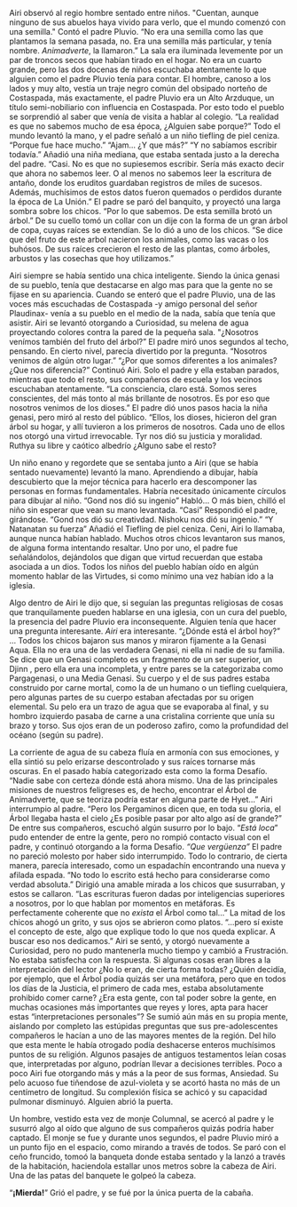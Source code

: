 Airi observó al regio hombre sentado entre niños.
"Cuentan, aunque ninguno de sus abuelos haya vivido para verlo, que el mundo comenzó con una semilla." Contó el padre Pluvio. “No era una semilla como las que plantamos la semana pasada, no. Era una semilla más particular, y tenía nombre. *Animadverte*, la llamaron.”
La sala era iluminada levemente por un par de troncos secos que habían tirado en el hogar. No era un cuarto grande, pero las dos docenas de niños escuchaba atentamente lo que alguien como el padre Pluvio tenía para contar.
El hombre, canoso a los lados y muy alto, vestía un traje negro común del obsipado norteño de Costaspada, más exactamente, el padre Pluvio era un Alto Arzduque, un título semi-nobiliario con influencia en Costaspada. Por esto todo el pueblo se sorprendió al saber que venía de visita a hablar al colegio.
“La realidad es que no sabemos mucho de esa época, ¿Alguien sabe porque?” Todo el mundo levantó la mano, y el padre señaló a un niño tiefling de piel ceniza.
“Porque fue hace mucho.”
“Ajam… ¿Y que más?”
“Y no sabíamos escribir todavía.” Añadió una niña mediana, que estaba sentada justo a la derecha del padre.
“Casi. No es que no supiesemos escribir. Sería más exacto decir que ahora no sabemos leer. O al menos no sabemos leer la escritura de antaño, donde los eruditos guardaban registros de miles de sucesos. Además, muchísimos de estos datos fueron quemados o perdidos durante la época de La Unión.” El padre se paró del banquito, y proyectó una larga sombra sobre los chicos.
“Por lo que sabemos. De esta semilla brotó un árbol.” De su cuello tomó un collar con un dije con la forma de un gran árbol de copa, cuyas raíces se extendían. Se lo dió a uno de los chicos. “Se dice que del fruto de este arbol nacieron los animales, como las vacas o los buhósos. De sus raíces crecieron el resto de las plantas, como árboles, arbustos y las cosechas que hoy utilizamos.”

Airi siempre se había sentido una chica inteligente. Siendo la única genasi de su pueblo, tenía que destacarse en algo mas para que la gente no se fijase en su apariencia. Cuando se enteró que el padre Pluvio, una de las voces más escuchadas de Costaspada -y amigo personal del señor Plaudinax- venía a su pueblo en el medio de la nada, sabía que tenía que asistir. Airi se levantó otorgando a Curiosidad, su melena de agua proyectando colores contra la pared de la pequeña sala.
"¿Nosotros venímos también del fruto del árbol?”
El padre miró unos segundos al techo, pensando. En cierto nivel, parecía divertido por la pregunta. “Nosotros venimos de algún otro lugar.”
“¿Por que somos diferentes a los animales? ¿Que nos diferencia?” Continuó Airi. Solo el padre y ella estaban parados, mientras que todo el resto, sus compañeros de escuela y los vecinos escuchaban atentamente.
“La consciencia, claro está. Somos seres conscientes, del más tonto al más brillante de nosotros. Es por eso que nosotros venimos de los dioses.” El padre dió unos pasos hacia la niña genasi, pero miró al resto del público. “Ellos, los dioses, hicieron del gran árbol su hogar, y allí tuvieron a los primeros de nosotros. Cada uno de ellos nos otorgó una virtud irrevocable. Tyr nos dió su justicia y moralidad. Ruthya su libre y caótico albedrío ¿Alguno sabe el resto?

Un niño enano y regordete que se sentaba junto a Airi (que se había sentado nuevamente) levantó la mano. Aprendiendo a dibujar, había descubierto que la mejor técnica para hacerlo era descomponer las personas en formas fundamentales. Habría necesitado únicamente círculos para dibujar al niño.
“Gond nos dió su ingenio” Habló… O más bien, chilló el niño sin esperar que vean su mano levantada.
“Casi” Respondió el padre, girándose. “Gond nos dió su creativdad. Nishoku nos dió su ingenio.”
“Y Natanatan su fuerza” Añadió el Tiefling de piel ceniza. Ceni, Airi lo llamaba, aunque nunca habían hablado.
Muchos otros chicos levantaron sus manos, de alguna forma intentando resaltar. Uno por uno, el padre fue señalándolos, dejándolos que digan que virtud recuerdan que estaba asociada a un dios. Todos los niños del pueblo habían oído en algún momento hablar de las Virtudes, si como mínimo una vez habían ido a la iglesia.

Algo dentro de Airi le dijo que, si seguían las preguntas religiosas de cosas que tranquilamente pueden hablarse en una iglesia, con un cura del pueblo, la presencia del padre Pluvio era inconsequente. Alguien tenía que hacer una pregunta interesante. *Airi* era interesante.
“¿Dónde está el árbol hoy?”
…
Todos los chicos bajaron sus manos y miraron fijamente a la Genasi Aqua. Ella no era una de las verdadera Genasi, ni ella ni nadie de su familia. Se dice que un Genasi completo es un fragmento de un ser superior, un Djinn   , pero ella era una incompleta, y entre pares se la categorizaba como Pargagenasi, o una Media Genasi. Su cuerpo y el de sus padres estaba construido por carne mortal, como la de un humano o un tiefling cuelquiera, pero algunas partes de su cuerpo estaban afectadas por su origen elemental. Su pelo era un trazo de agua que se evaporaba al final, y su hombro izquierdo pasaba de carne a una cristalina corriente que unía su brazo y torso. Sus ojos eran de un poderoso zafiro, como la profundidad del océano (según su padre). 

La corriente de agua de su cabeza fluía en armonía con sus emociones, y ella sintió su pelo erizarse descontrolado y sus raíces tornarse más oscuras. En el pasado había categorizado esta como la forma Desafío.
“Nadie sabe con certeza dónde está ahora mismo. Una de las principales misiones de nuestros feligreses es, de hecho, encontrar el Árbol de Animadverte, que se teoriza podría estar en alguna parte de Hyet…”
Airi interrumpio al padre.
“Pero los Pergaminos dicen que, en toda su gloria, el Árbol llegaba hasta el cielo ¿Es posible pasar por alto algo así de grande?” De entre sus compañeros, escuchó algún susurro por lo bajo.
“*Está loca*” pudo entender de entre la gente, pero no rompió contacto visual con el padre, y continuó otorgando a la forma Desafío. *“Que vergüenza”*
El padre no pareció molesto por haber sido interrumpido. Todo lo contrario, de cierta manera, parecía interesado, como un espadachín encontrando una nueva y afilada espada. “No todo lo escrito está hecho para considerarse como verdad absoluta.” Dirigió una amable mirada a los chicos que susurraban, y estos se callaron. “Las escrituras fueron dadas por inteligencias superiores a nosotros, por lo que hablan por momentos en metáforas. Es perfectamente coherente que no *exista* el Árbol como tal…”
La mitad de los chicos ahogó un grito, y sus ojos se  abrieron como platos.
“…pero sí existe el concepto de este, algo que explique todo lo que nos queda explicar. A buscar eso nos dedicamos.”
Airi se sentó, y otorgó nuevamente a Curiosidad, pero no pudo mantenerla mucho tiempo y cambió a Frustración. No estaba satisfecha con la respuesta. Si algunas cosas eran libres a la interpretación del lector ¿No lo eran, de cierta forma todas? ¿Quién decidía, por ejemplo, que el Árbol podía quizás ser una metáfora, pero que en todos los días de la Justicia, el primero de cada mes, estaba absolutamente prohibido comer carne? ¿Era esta gente, con tal poder sobre la gente, en muchas ocasiones más importantes que reyes y lores, apta para hacer estas “interpretaciones personales”?
Se sumió aún más en su propia mente, aislando por completo las estúpidas preguntas que sus pre-adolescentes compañeros le hacían a uno de las mayores mentes de la región. Del hilo que esta mente le había otrogado podía deshacerse enteros muchísimos puntos de su religión. Algunos pasajes de antiguos testamentos leían cosas que, interpretadas por alguno, podrían llevar a decisiones terribles. Poco a poco Airi fue otorgando más y más a la peor de sus formas, Ansiedad. Su pelo acuoso fue tiñendose de azul-violeta y se acortó hasta no más de un centímetro de longitud. Su complexión física se achicó y su capacidad pulmonar disminuyó. Alguien abrió la puerta.

Un hombre, vestido esta vez de monje Columnal, se acercó al padre y le susurró algo al oído que alguno de sus compañeros quizás podría haber captado. El monje se fue y durante unos segundos, el padre Pluvio miró a un punto fijo en el espacio, como mirando a través de todos. Se paró con el ceño fruncido, tomoó la banqueta donde estaba sentado y la lanzó a través de la habitación, haciendola estallar unos metros sobre la cabeza de Airi. Una de las patas del banquete le golpeó la cabeza.

“**¡Mierda!**” Grió el padre, y se fué por la única puerta de la cabaña. 